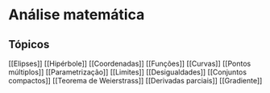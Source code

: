 
# Análise matemática

## Tópicos 
[[Elipses]]
[[Hipérbole]]
[[Coordenadas]]
[[Funções]] 
[[Curvas]]
[[Pontos múltiplos]]
[[Parametrização]]
[[Limites]]
[[Desigualdades]]
[[Conjuntos compactos]]
[[Teorema de Weierstrass]]
[[Derivadas parciais]]
[[Gradiente]]



